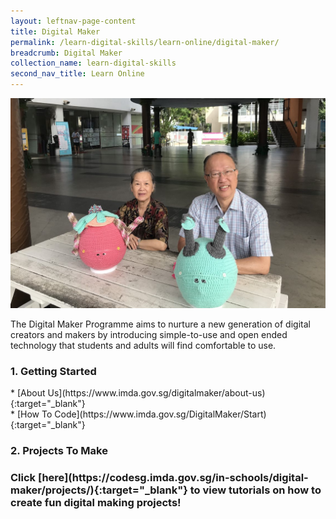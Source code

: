 ```yaml
---
layout: leftnav-page-content
title: Digital Maker
permalink: /learn-digital-skills/learn-online/digital-maker/
breadcrumb: Digital Maker
collection_name: learn-digital-skills
second_nav_title: Learn Online
---
```

![1](/images/learn-online/digital-maker.jpg)

The Digital Maker Programme aims to nurture a new generation of digital creators and makers by introducing simple-to-use and open ended technology that students and adults will find comfortable to use. <br>

<h3>1. Getting Started</h3>
* [About Us](https://www.imda.gov.sg/digitalmaker/about-us){:target="_blank"}<br>
* [How To Code](https://www.imda.gov.sg/DigitalMaker/Start){:target="_blank"}<br> 
<h3>2. Projects To Make<h3>
Click [here](https://codesg.imda.gov.sg/in-schools/digital-maker/projects/){:target="_blank"} to view tutorials on how to create fun digital making projects!
